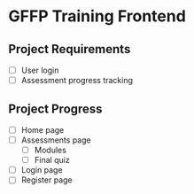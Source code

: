 # GFFP Training Frontend

## Project Requirements
- [ ] User login
- [ ] Assessment progress tracking

## Project Progress
- [ ] Home page
- [ ] Assessments page
  - [ ] Modules
  - [ ] Final quiz
- [ ] Login page
- [ ] Register page
